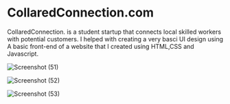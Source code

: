 # CollaredConnection.com
CollaredConnection. is a student startup that connects local skilled workers with potential customers. I helped with creating a very basci UI design using A basic front-end of a website that I created using HTML,CSS and Javascript.


![Screenshot (51)](https://github.com/user-attachments/assets/f6c10e61-04f2-45a9-9f12-d1a273cccdf6)

![Screenshot (52)](https://github.com/user-attachments/assets/0439c918-c17a-4c00-92d5-cabb5951a2a6)

![Screenshot (53)](https://github.com/user-attachments/assets/84457dfe-96fe-4bee-8b5d-4a5002f2ca9e)
